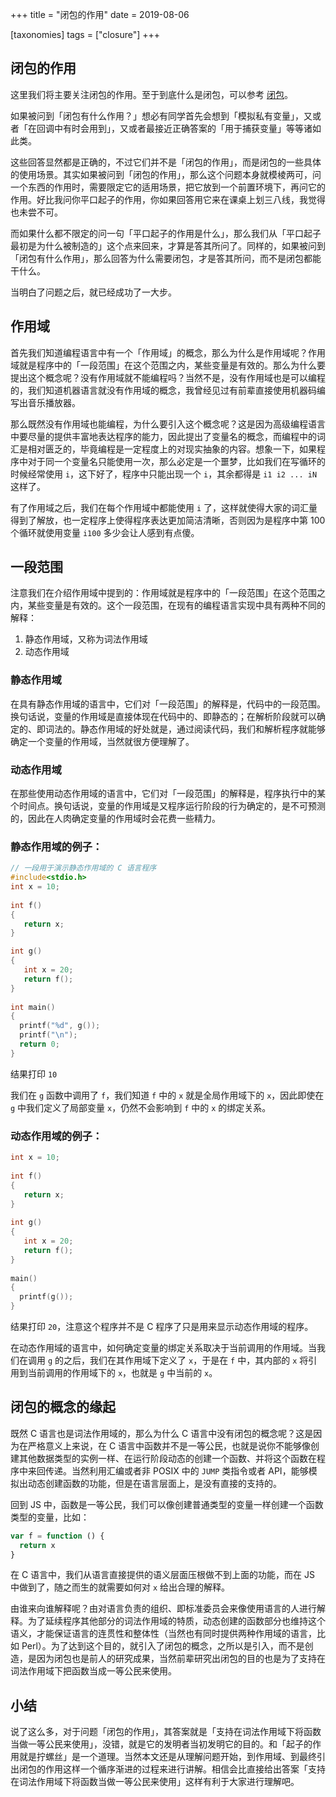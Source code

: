 +++
title = "闭包的作用"
date = 2019-08-06

[taxonomies]
tags = ["closure"]
+++
## 闭包的作用

这里我们将主要关注闭包的作用。至于到底什么是闭包，可以参考 [闭包](闭包.md)。

如果被问到「闭包有什么作用？」想必有同学首先会想到「模拟私有变量」，又或者「在回调中有时会用到」，又或者最接近正确答案的「用于捕获变量」等等诸如此类。

这些回答显然都是正确的，不过它们并不是「闭包的作用」，而是闭包的一些具体的使用场景。其实如果被问到「闭包的作用」，那么这个问题本身就模棱两可，问一个东西的作用时，需要限定它的适用场景，把它放到一个前置环境下，再问它的作用。好比我问你平口起子的作用，你如果回答用它来在课桌上划三八线，我觉得也未尝不可。

而如果什么都不限定的问一句「平口起子的作用是什么」，那么我们从「平口起子最初是为什么被制造的」这个点来回来，才算是答其所问了。同样的，如果被问到「闭包有什么作用」，那么回答为什么需要闭包，才是答其所问，而不是闭包都能干什么。

当明白了问题之后，就已经成功了一大步。

## 作用域

首先我们知道编程语言中有一个「作用域」的概念，那么为什么是作用域呢？作用域就是程序中的「一段范围」在这个范围之内，某些变量是有效的。那么为什么要提出这个概念呢？没有作用域就不能编程吗？当然不是，没有作用域也是可以编程的，我们知道机器语言就没有作用域的概念，我曾经见过有前辈直接使用机器码编写出音乐播放器。

那么既然没有作用域也能编程，为什么要引入这个概念呢？这是因为高级编程语言中要尽量的提供丰富地表达程序的能力，因此提出了变量名的概念，而编程中的词汇是相对匮乏的，毕竟编程是一定程度上的对现实抽象的内容。想象一下，如果程序中对于同一个变量名只能使用一次，那么必定是一个噩梦，比如我们在写循环的时候经常使用 `i`，这下好了，程序中只能出现一个 `i`，其余都得是 `i1 i2 ... iN` 这样了。

有了作用域之后，我们在每个作用域中都能使用 `i` 了，这样就使得大家的词汇量得到了解放，也一定程序上使得程序表达更加简洁清晰，否则因为是程序中第 100 个循环就使用变量 `i100` 多少会让人感到有点傻。

## 一段范围

注意我们在介绍作用域中提到的：作用域就是程序中的「一段范围」在这个范围之内，某些变量是有效的。这个一段范围，在现有的编程语言实现中具有两种不同的解释：

1. 静态作用域，又称为词法作用域
2. 动态作用域

### 静态作用域

在具有静态作用域的语言中，它们对「一段范围」的解释是，代码中的一段范围。换句话说，变量的作用域是直接体现在代码中的、即静态的；在解析阶段就可以确定的、即词法的。静态作用域的好处就是，通过阅读代码，我们和解析程序就能够确定一个变量的作用域，当然就很方便理解了。

### 动态作用域

在那些使用动态作用域的语言中，它们对「一段范围」的解释是，程序执行中的某个时间点。换句话说，变量的作用域是又程序运行阶段的行为确定的，是不可预测的，因此在人肉确定变量的作用域时会花费一些精力。

### 静态作用域的例子：

```c
// 一段用于演示静态作用域的 C 语言程序
#include<stdio.h> 
int x = 10; 
  
int f() 
{ 
   return x; 
} 

int g() 
{ 
   int x = 20; 
   return f(); 
} 
  
int main() 
{ 
  printf("%d", g()); 
  printf("\n"); 
  return 0; 
} 
```

结果打印 `10`

我们在 `g` 函数中调用了 `f`，我们知道 `f` 中的 `x` 就是全局作用域下的 `x`，因此即使在 `g` 中我们定义了局部变量 `x`，仍然不会影响到 `f` 中的 `x` 的绑定关系。


### 动态作用域的例子：

```c
int x = 10; 
  
int f() 
{ 
   return x; 
} 
  
int g() 
{ 
   int x = 20; 
   return f(); 
} 
  
main() 
{ 
  printf(g()); 
}
```

结果打印 `20`，注意这个程序并不是 C 程序了只是用来显示动态作用域的程序。

在动态作用域的语言中，如何确定变量的绑定关系取决于当前调用的作用域。当我们在调用 `g` 的之后，我们在其作用域下定义了 `x`，于是在 `f` 中，其内部的 `x` 将引用到当前调用的作用域下的 `x`，也就是 `g` 中当前的 `x`。

## 闭包的概念的缘起

既然 C 语言也是词法作用域的，那么为什么 C 语言中没有闭包的概念呢？这是因为在严格意义上来说，在 C 语言中函数并不是一等公民，也就是说你不能够像创建其他数据类型的实例一样、在运行阶段动态的创建一个函数、并将这个函数在程序中来回传递。当然利用汇编或者非 POSIX 中的 `JUMP` 类指令或者 API，能够模拟出动态创建函数的功能，但是在语言层面上，是没有直接的支持的。

回到 JS 中，函数是一等公民，我们可以像创建普通类型的变量一样创建一个函数类型的变量，比如：

```js
var f = function () {
  return x
}
```

在 C 语言中，我们从语言直接提供的语义层面压根做不到上面的功能，而在 JS 中做到了，随之而生的就需要如何对 `x` 给出合理的解释。

由谁来向谁解释呢？由对语言负责的组织、即标准委员会来像使用语言的人进行解释。为了延续程序其他部分的词法作用域的特质，动态创建的函数部分也维持这个语义，才能保证语言的连贯性和整体性（当然也有同时提供两种作用域的语言，比如 Perl）。为了达到这个目的，就引入了闭包的概念，之所以是引入，而不是创造，是因为闭包也是前人的研究成果，当然前辈研究出闭包的目的也是为了支持在词法作用域下把函数当成一等公民来使用。

## 小结

说了这么多，对于问题「闭包的作用」，其答案就是「支持在词法作用域下将函数当做一等公民来使用」，没错，就是它的发明者当初发明它的目的。和「起子的作用就是拧螺丝」是一个道理。当然本文还是从理解问题开始，到作用域、到最终引出闭包的作用这样一个循序渐进的过程来进行讲解。相信会比直接给出答案「支持在词法作用域下将函数当做一等公民来使用」这样有利于大家进行理解吧。

